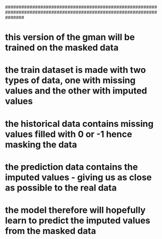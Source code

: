 
#######################################################################################################################
# this version of the gman will be trained on the masked data
# the train dataset is made with two types of data, one with missing values and the other with imputed values
# the historical data contains missing values filled with 0 or -1 hence masking the data
# the prediction data contains the imputed values - giving us as close as possible to the real data
# the model therefore will hopefully learn to predict the imputed values from the masked data


